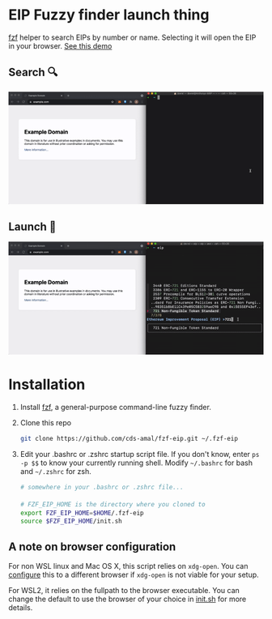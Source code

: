 # EIP Fuzzy finder launch thing

[fzf](https://github.com/junegunn/fzf) helper to search EIPs by number or name.
Selecting it will open the EIP in your browser. [See this
demo](https://www.youtube.com/watch?v=2VOZV9tsmGs)

## Search 🔍

![fuzzy-search](./assets/fuzzy-search.gif)

## Launch 🚀

![fuzzy-launch](./assets/fuzzy-launch.gif)

# Installation

1. Install [fzf](https://github.com/junegunn/fzf), a general-purpose
   command-line fuzzy finder.

1. Clone this repo
   ```sh
   git clone https://github.com/cds-amal/fzf-eip.git ~/.fzf-eip
   ```
1. Edit your .bashrc or .zshrc startup script file. If you don't know, enter
   `ps -p $$` to know your currently running shell. Modify `~/.bashrc` for bash
   and `~/.zshrc` for zsh.

   ```sh
   # somewhere in your .bashrc or .zshrc file...

   # FZF_EIP_HOME is the directory where you cloned to
   export FZF_EIP_HOME=$HOME/.fzf-eip
   source $FZF_EIP_HOME/init.sh
   ```

## A note on browser configuration

For non WSL linux and Mac OS X, this script relies on `xdg-open`. You can
[configure](./init.sh) this to a different browser if `xdg-open` is not viable for your
setup.

For WSL2, it relies on the fullpath to the browser executable. You can change
the default to use the browser of your choice in [init.sh](./init.sh) for more
details.
